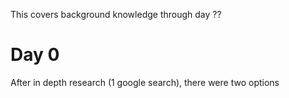 This covers background knowledge through day ??
# Day 0
After in depth research (1 google search), there were two options